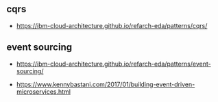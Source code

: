 ## cqrs

- https://ibm-cloud-architecture.github.io/refarch-eda/patterns/cqrs/

## event sourcing

- https://ibm-cloud-architecture.github.io/refarch-eda/patterns/event-sourcing/

- https://www.kennybastani.com/2017/01/building-event-driven-microservices.html
